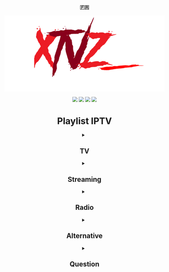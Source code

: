 <div align="center">
  <h3>🇫🇷</h3>
  <a href="https://github.com/LeBazarDeBryan/XTVZ_/"><img src="Images/Logo.png" /></a>
  
  <a href="https://github.com/LeBazarDeBryan/XTVZ_/stargazers"><img src="https://img.shields.io/github/stars/LeBazarDeBryan/XTVZ_?color=ff0000&style=for-the-badge&label=%C3%89toile" /></a>
  <a href="https://github.com/LeBazarDeBryan/XTVZ_/forks"><img src="https://img.shields.io/github/forks/LeBazarDeBryan/XTVZ_?color=ff0000&style=for-the-badge&label=Fork" /></a>
  <a href="https://github.com/LeBazarDeBryan/XTVZ_/watchers"><img src="https://img.shields.io/github/watchers/LeBazarDeBryan/XTVZ_?color=ff0000&style=for-the-badge&label=Watchers" /></a>
  <a href="https://github.com/LeBazarDeBryan/XTVZ_/issues"><img src="https://img.shields.io/github/issues/LeBazarDeBryan/XTVZ_?color=ff0000&style=for-the-badge&label=Issues" /></a>

<h1>Playlist IPTV</h1>


<details>
<summary><h2>TV</h2></summary>
  <p>
    <a href="IPTV/TNT.m3u?raw=true"><img height="100" width="100" src="Images/TNT.png" /></a><a href="https://xmltvfr.fr/xmltv/xmltv_tnt.xml"><img height="100" width="100" src="Images/XMLTV.png" /></a>
    <p>Chaînes qu'on retrouve la plupart du temps sur Internet mais plus souvent par satelite
  </p>
</details>

<details>
<summary><h2>Streaming</h2></summary>
  <a href="IPTV/Officiel.m3u?raw=true"><img height="100" width="100" src="Images/XTVZ_.png" /></a><a href="https://xmltvfr.fr/xmltv/xmltv.xml"><img height="100" width="100" src="Images/XMLTV.png" /></a>

  <a href="IPTV/Streaming.m3u?raw=true"><img height="100" width="100" src="Images/Unknown.png" /></a><a href="https://xmltvfr.fr/xmltv/xmltv.xml"><img height="100" width="100" src="Images/XMLTV.png" /></a>
  
  <a href="https://github.com/iptv-org/iptv/blob/master/streams/fr.m3u?raw=true"><img height="100" width="100" src="Images/iptv-org.png" /></a><a href="https://xmltvfr.fr/xmltv/xmltv_fr.xml"><img height="100" width="100" src="Images/XMLTV.png" /></a>
  
  <a href="http://v.ktv.zone/l.m3u"><img height="100" width="100" src="Images/K-Net.png" /></a><a href="https://api-tv.k-sys.ch/m3u8"><img height="100" width="100" src="Images/K-Net%20API.png" /></a><a href="http://v.ktv.zone/x.xml"><img height="100" width="100" src="Images/XMLTV.png" /></a>
  
  <a href="IPTV/ALL.m3u?raw=true"><img height="100" width="100" src="Images/All.png" /></a><a href="https://xmltvfr.fr/xmltv/xmltv.xml"><img height="100" width="100" src="Images/XMLTV.png" /></a>
  
  <a href="https://i.mjh.nz/PlutoTV/fr.m3u8"><img height="100" width="100" src="Images/Pluto%20TV.png" /></a><a href="https://i.mjh.nz/PlutoTV/fr.xml"><img height="100" width="100" src="Images/XMLTV.png" /></a>

  <a href="https://i.mjh.nz/SamsungTVPlus/fr.m3u8"><img height="100" width="100" src="Images/Samsung%20TV%20Plus.png?raw=true" /></a><a href="https://i.mjh.nz/SamsungTVPlus/fr.xml"><img height="100" width="100" src="Images/XMLTV.png" /></a>

  <a href="https://github.com/iptv-org/iptv/blob/master/streams/fr_euronews.m3u?raw=true"><img height="100" width="100" src="Images/euronews.png" /></a><a href="https://xmltvfr.fr/xmltv/xmltv.xml"><img height="100" width="100" src="Images/XMLTV.png" /></a>

  <a href="https://github.com/iptv-org/iptv/blob/master/streams/fr_rakuten.m3u?raw=true"><img height="100" width="100" src="Images/Rakuten.png" /></a><a href="https://xmltvfr.fr/xmltv/xmltv_fr.xml"><img height="100" width="100" src="Images/XMLTV.png" /></a>

  <a href="https://github.com/iptv-org/iptv/blob/master/streams/fr_fashiontv.m3u?raw=true"><img height="100" width="100" src="Images/Fashion%20TV.png" /></a><a href="https://xmltvfr.fr/xmltv/xmltv.xml"><img height="100" width="100" src="Images/XMLTV.png" /></a>

  <a href="https://github.com/iptv-org/iptv/blob/master/streams/fr_france24.m3u?raw=true"><img height="100" width="100" src="Images/France%2024.png" /></a><a href="https://xmltvfr.fr/xmltv/xmltv.xml"><img height="100" width="100" src="Images/XMLTV.png" /></a>

  <a href="https://github.com/iptv-org/iptv/blob/master/streams/fr_groupecanalplus.m3u?raw=true"><img height="100" width="100" src="Images/Groupe%20Canal+.png" /></a><a href="https://xmltvfr.fr/xmltv/xmltv_fr.xml"><img height="100" width="100" src="Images/XMLTV.png" /></a>

  <a href="https://github.com/iptv-org/iptv/blob/master/streams/fr_groupem6.m3u?raw=true"><img height="100" width="100" src="Images/Groupe%20M6.png" /></a><a href="https://xmltvfr.fr/xmltv/xmltv_fr.xml"><img height="100" width="100" src="Images/XMLTV.png" /></a>

  <a href="https://github.com/iptv-org/iptv/blob/master/streams/fr_persiana.m3u?raw=true"><img height="100" width="100" src="Images/Groupe%20Persiana.png" /></a><a href="https://xmltvfr.fr/xmltv/xmltv.xml"><img height="100" width="100" src="Images/XMLTV.png" /></a>

  <a href="IPTV/Stream4free.m3u?raw=true"><img height="100" width="100" src="Images/Stream4free.png" /></a><a href="https://xmltvfr.fr/xmltv/xmltv.xml"><img height="100" width="100" src="Images/XMLTV.png" /></a>

<p> Chaînes qu'on retrouve sur des sites de streaming ou autre </p>
</details>

<details>
<summary><h2>Radio</h2></summary>

  <a href="IPTV/Radio.m3u?raw=true"><img height="100" width="100" src="Images/Radio.png" /></a>

<p> Station Radio qu'on peut trouver en ligne, FM ou MHz </p>
</details>

<details>
<summary><h2>Alternative</h2></summary>

| Playlist | Alternative | Source |
|----------|-------------|--------|
| <a href="IPTV/TNT.m3u?raw=true">TNT</a> | <a href="https://www.6play.fr/">6play</a>, <a href="https://www.france.tv/">France TV</a>, <a href="https://www.tf1.fr/">MYTF1</a>, <a href="https://www.molotov.tv/">Molotov</a> | Site Officiel |
| <a href="https://i.mjh.nz/PlutoTV/fr.m3u8">Pluto TV</a> | <a href="https://pluto.tv/">Pluto TV</a> | Site Officiel |
| <a href="https://i.mjh.nz/SamsungTVPlus/fr.m3u8">Samsung TV Plus</a> | <a href="https://www.samsung.com/fr/smart-tv/samsung-tv-plus/">Samsung TV Plus</a> | Site Officiel |
| <a href="https://github.com/iptv-org/iptv/blob/master/streams/fr_euronews.m3u?raw=tru">euronews</a> | <a href="https://www.youtube.com/@euronews/channels">euronews</a> | YouTube |
| <a href="https://github.com/iptv-org/iptv/blob/master/streams/fr_rakuten.m3u?raw=true">Rakuten</a> | <a href="https://www.rakuten.tv/">Rakuten TV</a> | Site Officiel |
| <a href="https://github.com/iptv-org/iptv/blob/master/streams/fr_fashiontv.m3u?raw=true">FashionTV</a> | <a href="https://fashiontv.com/">FashionTV+</a> | Site Officiel |
| <a href="https://github.com/iptv-org/iptv/blob/master/streams/fr_france24.m3u?raw=true">France 24</a> | <a href="https://www.youtube.com/@FRANCE24/channels">France 24</a> | YouTube |
| <a href="https://github.com/iptv-org/iptv/blob/master/streams/fr_groupecanalplus.m3u?raw=true">Canal+</a> | <a href="https://www.canalplus.com/live/">Canal+</a> | Site Officiel |
| <a href="https://github.com/iptv-org/iptv/blob/master/streams/fr_groupem6.m3u?raw=true">M6</a> | <a href="https://www.6play.fr/">6play</a> | Site Officiel |
| <a href="https://github.com/iptv-org/iptv/blob/master/streams/fr_persiana.m3u?raw=true">Persiana</a> | <a href="https://persianagroup.tv/">Persiana Media Group</a> | Site Officiel |
| <a href="IPTV/Stream4free.m3u?raw=true">Stream4free</a> | <a href="https://www.stream4free.live/">Stream4free</a> | Site Officiel |


<p>Si les playlists que vous utilisé ne marche pas voici des alternative pour les remplacer</p>
</details>

<details>
<summary><h2>Question</h2></summary>
<h3>C'est quoi <a href="IPTV/ALL.m3u">ALL</a> ?</h3>
<p><a href="IPTV/ALL.m3u">ALL</a> est une playlist de toute les chaînes gratuite et payante.</a></p>
</details>
</div>
